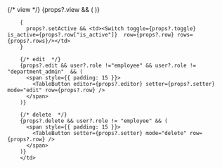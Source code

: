<td style={{
          display: "flex",
          alignItems: "center",
          justifyContent: "flex-end"
        }}>
          {/* view  */}
        {props?.view &&  (
          <span style={{ padding: 15 }}>
            <TableButton setter={props?.setter} showBody={props?.showBody} redirect_path={props?.redirect_path} mode="view" row={props?.row}/>
          </span>
        )}

        {
          props?.setActive && <td><Switch toggle={props?.toggle} is_active={props?.row["is_active"]}  row={props?.row} rows={props?.rows}/></td>
        }

        {/* edit  */}
        {props?.edit && user?.role !="employee" && user?.role != "department_admin"  && (
          <span style={{ padding: 15 }}>
            <TableButton editor={props?.editor} setter={props?.setter}  mode="edit" row={props?.row} />
          </span>
        )}

        {/* delete  */}
        {props?.delete && user?.role != "employee" && (
          <span style={{ padding: 15 }}>
            <TableButton setter={props?.setter} mode="delete" row={props?.row} />
          </span>
        )}
        </td>